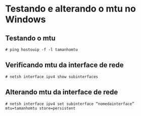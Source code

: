# Testando e alterando o mtu no Windows

## Testando o mtu
```# ping hostouip -f -l tamanhomtu ```

## Verificando mtu da interface de rede
```# netsh interface ipv4 show subinterfaces ```

## Alterando mtu da interface de rede
```# netsh interface ipv4 set subinterface “nomedainterface” mtu=tamanhomtu store=persistent```